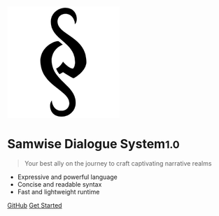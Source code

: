 ![logo](logo/icon-black.png)

# Samwise Dialogue System<small>1.0</small>

> Your best ally on the journey to craft captivating narrative realms

- Expressive and powerful language
- Concise and readable syntax
- Fast and lightweight runtime

[GitHub](https://github.com/davidebarbieri/samwise/)
[Get Started](Tutorial.md)